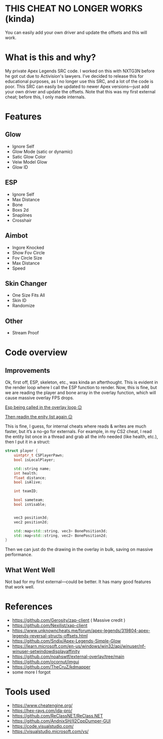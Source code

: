 # THIS CHEAT NO LONGER WORKS (kinda)
You can easily add your own driver and update the offsets and this will work.

# What is this and why?
My private Apex Legends SRC code. I worked on this with NXTG3N before he got cut due to Activision's lawyers. I’ve decided to release this for educational purposes, as I no longer use this SRC, and a lot of the code is poor.
This SRC can easily be updated to newer Apex versions—just add your own driver and update the offsets. Note that this was my first external cheat; before this, I only made internals.

# Features

## Glow
- Ignore Self
- Glow Mode (satic or dynamic)
- Satic Glow Color
- Veiw Model Glow
- Glow ID

## ESP
- Ignore Self
- Max Distance
- Bone
- Boxs 2d
- Snaplines
- Crosshair

## Aimbot
- Ingore Knocked
- Show Fov Circle
- Fov Circle Size
- Max Distance
- Speed

## Skin Changer
- One Size Fits All
- Skin ID
- Randomize

## Other
- Stream Proof

# Code overview

## Improvements

Ok, first off, ESP, skeleton, etc., was kinda an afterthought. This is evident in the render loop where I call the ESP function to render. Now, this is fine, but we are reading the player and bone array in the overlay function, which will cause massive overlay FPS drops.

[Esp being called in the overlay loop 😑](https://github.com/TheRealJoelmatic/apex-matic/blob/main/usermode/overlay/overlay.cpp#L185)

[Then readin the enity list again 😑](https://github.com/TheRealJoelmatic/apex-matic/blob/main/usermode/modules/features/esp.cppL24)

This is fine, I guess, for internal cheats where reads & writes are much faster, but it’s a no-go for externals. For example, in my CS2 cheat, I read the entity list once in a thread and grab all the info needed (like health, etc.), then I put it in a struct:

``` c++
struct player {
    uintptr_t CSPlayerPawn;
    bool isLocalPlayer;

    std::string name;
    int health;
    float distance;
    bool isAlive;

    int teamID;

    bool sameteam;
    bool isVisable;


    vec3 position3d;
    vec2 position2d;

    std::map<std::string, vec3> BonePosition3d;
    std::map<std::string, vec2> BonePosition2d;
}
```

Then we can just do the drawing in the overlay in bulk, saving on massive performance.

## What Went Well

Not bad for my first external—could be better. It has many good features that work well.

# References 

- https://github.com/Gerosity/zap-client ( Massive credit )
- https://github.com/Nexilist/xap-client
- https://www.unknowncheats.me/forum/apex-legends/319804-apex-legends-reversal-structs-offsets.html
- https://github.com/Sndix/Apex-Legends-Simple-Glow
- https://learn.microsoft.com/en-us/windows/win32/api/winuser/nf-winuser-setwindowdisplayaffinity
- https://github.com/noahswtf/external-overlay/tree/main
- https://github.com/ocornut/imgui
- https://github.com/TheCruZ/kdmapper
- some more I forgot

# Tools used

- https://www.cheatengine.org/
- https://hex-rays.com/ida-pro/
- https://github.com/ReClassNET/ReClass.NET
- https://github.com/AndnixSH/Il2CppDumper-GUI
- https://code.visualstudio.com/
- https://visualstudio.microsoft.com/vs/
